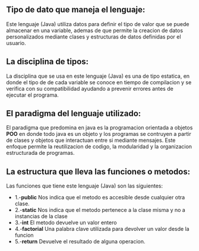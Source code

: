 ## Tipo de dato que maneja el lenguaje:

Este lenguaje (Java) utiliza datos para definir el tipo 
de valor que se puede almacenar en una variable, ademas 
de que permite la creacion de datos personalizados 
mediante clases y estructuras de datos definidas por el
usuario.

## La disciplina de tipos:

La disciplina que se usa en este lenguaje (Java) es una
de tipo estatica, en donde el tipo de de cada variable 
se conoce en tiempo de compilacion y se verifica con su
compatibilidad ayudando a prevenir errores antes de ejecutar
el programa.

## El paradigma del lenguaje utilizado:

El paradigma que predomina en java es la programacion 
orientada a objetos __POO__ en donde todo java es un 
objeto y los programas se contruyen a partir de clases 
y objetos que interactuan entre si mediante mensajes. 
Este enfoque permite la reutilizacion de codigo, la 
modularidad y la organizacion estructurada de programas.

## La estructura que lleva las funciones o metodos:

Las funciones que tiene este lenguaje (Java) son las siguientes:
* 1.-__public__ Nos indica que el metodo es accesible desde cualquier otra clase.
* 2.-__static__ Nos indica que el metodo pertenece a la clase misma y no a instancias de la clase
* 3.-__int__ El metodo devuelve un valor entero
* 4.-__factorial__ Una palabra clave utilizada para devolver un valor desde la funcion
* 5.-__return__ Devuelve el resultado de alguna operacion.
